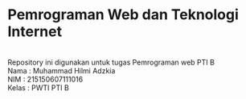 # Pemrograman Web dan Teknologi Internet
<br>
Repository ini digunakan untuk tugas Pemrograman web PTI B
<br>
Nama : Muhammad Hilmi Adzkia
<br>
NIM  : 215150607111016
<br>
Kelas : PWTI PTI B
